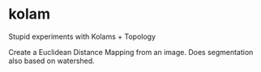 # kolam
Stupid experiments with Kolams + Topology

Create a Euclidean Distance Mapping from an image. Does segmentation also based on watershed.

[1]: https://perso.telecom-paristech.fr/bloch/ANIM/Danielsson.pdf
[2]: http://citeseerx.ist.psu.edu/viewdoc/download?doi=10.1.1.88.1647&rep=rep1&type=pdf
